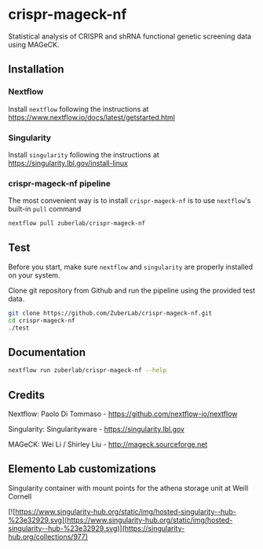 # crispr-mageck-nf
Statistical analysis of CRISPR and shRNA functional genetic screening data using MAGeCK.

## Installation

### Nextflow
Install `nextflow` following the instructions at https://www.nextflow.io/docs/latest/getstarted.html

### Singularity
Install `singularity` following the instructions at
https://singularity.lbl.gov/install-linux

### crispr-mageck-nf pipeline
The most convenient way is to install `crispr-mageck-nf` is to use `nextflow`'s built-in `pull` command
```bash
nextflow pull zuberlab/crispr-mageck-nf
```

## Test
Before you start, make sure `nextflow` and `singularity` are properly installed on your system.

Clone git repository from Github and run the pipeline using the provided test data.
```bash
git clone https://github.com/ZuberLab/crispr-mageck-nf.git
cd crispr-mageck-nf
./test
```

## Documentation
```bash
nextflow run zuberlab/crispr-mageck-nf --help
```

## Credits
Nextflow:  Paolo Di Tommaso - https://github.com/nextflow-io/nextflow

Singularity: Singularityware - https://singularity.lbl.gov

MAGeCK: Wei Li / Shirley Liu  - http://mageck.sourceforge.net

## Elemento Lab customizations   
Singularity container with mount points for the athena storage unit at Weill Cornell     

[![https://www.singularity-hub.org/static/img/hosted-singularity--hub-%23e32929.svg](https://www.singularity-hub.org/static/img/hosted-singularity--hub-%23e32929.svg)](https://singularity-hub.org/collections/977)


